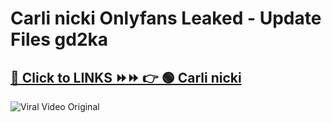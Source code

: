 
 # Carli nicki Onlyfans Leaked - Update Files gd2ka

## <h2><a href="https://clipsfans.com/Carli_nicki&ref=git">🔗 Click to LINKS ⏩⏩ 👉 🟢 Carli nicki </a></h2>

<a href="https://clipsfans.com/Carli_nicki&ref=git" rel="nofollow" data-target="animated-image.originalLink"><img src="https://i.ibb.co.com/xMMVF88/686577567.gif" alt="Viral Video Original" style="max-width: 100%; display: inline-block;" data-target="animated-image.originalImage"></a>

